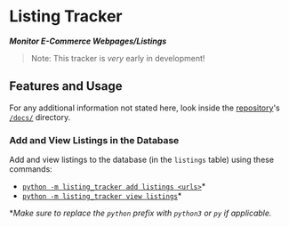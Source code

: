 # Listing Tracker
***Monitor E-Commerce Webpages/Listings***
> Note: This tracker is *very* early in development!

## Features and Usage
For any additional information not stated here, look inside the [repository](https://github.com/MICHI64N/listing_tracker)'s [`/docs/`](https://github.com/MICHI64N/listing_tracker/tree/main/docs) directory.
### Add and View Listings in the Database
Add and view listings to the database (in the `listings` table) using these commands:
* [`python -m listing_tracker add listings <urls>`](https://github.com/MICHI64N/listing_tracker/tree/main/docs/commands.md#add)\*
* [`python -m listing_tracker view listings`](https://github.com/MICHI64N/listing_tracker/tree/main/docs/commands.md#view)\*

\**Make sure to replace the `python` prefix with `python3` or `py` if applicable.*